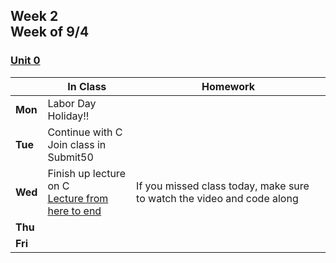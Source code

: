 <meta http-equiv="refresh" content="300"/>

## Week 2<br>Week of 9/4 

### [Unit 0](/apcsp/curriculum/0)

  |       |In Class               |Homework   |
  |-------|---------              |---------  |
  |**Mon**|Labor Day Holiday!! | |
  |**Tue**|Continue with C<br>Join class in Submit50 | |
  |**Wed**|Finish up lecture on C<br>[Lecture from here to end](https://www.youtube.com/live/ywg7cW0Txs4?si=UYPyuYg7jcsMcqJG&t=7488) |If you missed class today, make sure to watch the video and code along |
  |**Thu**| | |
  |**Fri**| | |
